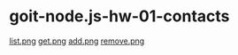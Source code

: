 # goit-node.js-hw-01-contacts

<a href=https://zapodaj.net/cc58ec877a3f8.png.html>list.png</a>
<a href=https://zapodaj.net/ea65ec9f7b176.png.html>get.png</a>
<a href=https://zapodaj.net/3450bc429a276.png.html>add.png</a>
<a href=https://zapodaj.net/ac089dda78bfd.png.html>remove.png</a>
